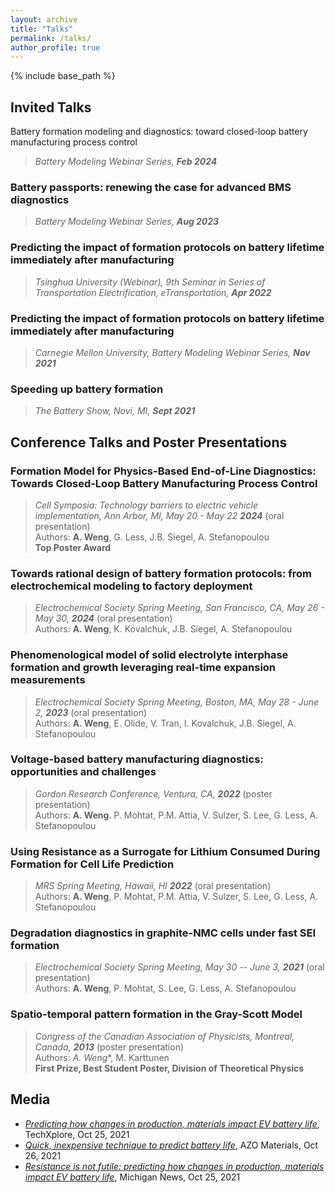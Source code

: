 ```yaml
---
layout: archive
title: "Talks"
permalink: /talks/
author_profile: true
---
```


{% include base_path %}

## Invited Talks

Battery formation modeling and diagnostics: toward closed-loop battery manufacturing process control
> *Battery Modeling Webinar Series, **Feb 2024***

### Battery passports: renewing the case for advanced BMS diagnostics
> *Battery Modeling Webinar Series, **Aug 2023***

### Predicting the impact of formation protocols on battery lifetime immediately after manufacturing
> *Tsinghua University (Webinar), 9th Seminar in Series of Transportation Electrification, eTransportation, **Apr 2022***

### Predicting the impact of formation protocols on battery lifetime immediately after manufacturing
> *Carnegie Mellon University, Battery Modeling Webinar Series, **Nov 2021***

### Speeding up battery formation
> *The Battery Show, Novi, MI, **Sept 2021***

## Conference Talks and Poster Presentations

### Formation Model for Physics-Based End-of-Line Diagnostics: Towards Closed-Loop Battery Manufacturing Process Control
> *Cell Symposia: Technology barriers to electric vehicle implementation, Ann Arbor, MI, May 20 - May 22 **2024*** (oral presentation) \
> Authors: **A. Weng**, G. Less, J.B. Siegel, A. Stefanopoulou \
> **Top Poster Award**

### Towards rational design of battery formation protocols: from electrochemical modeling to factory deployment
> *Electrochemical Society Spring Meeting, San Francisco, CA, May 26 - May 30, **2024*** (oral presentation) \
> Authors: **A. Weng**, K. Kovalchuk, J.B. Siegel, A. Stefanopoulou
    
### Phenomenological model of solid electrolyte interphase formation and growth leveraging real-time expansion measurements
> *Electrochemical Society Spring Meeting, Boston, MA, May 28 - June 2, **2023*** (oral presentation) \
> Authors: **A. Weng**, E. Olide, V. Tran, I. Kovalchuk, J.B. Siegel, A. Stefanopoulou

### Voltage-based battery manufacturing diagnostics: opportunities and challenges
> *Gordon Research Conference, Ventura, CA, **2022*** (poster presentation) \
> Authors: **A. Weng**. P. Mohtat, P.M. Attia, V. Sulzer, S. Lee, G. Less, A. Stefanopoulou

### Using Resistance as a Surrogate for Lithium Consumed During Formation for Cell Life Prediction
> *MRS Spring Meeting, Hawaii, HI **2022*** (oral presentation) \
> Authors: **A. Weng**, P. Mohtat, P.M. Attia, V. Sulzer, S. Lee, G. Less, A. Stefanopoulou

### Degradation diagnostics in graphite-NMC cells under fast SEI formation
> *Electrochemical Society Spring Meeting, May 30 -- June 3, **2021*** (oral presentation) \
> Authors: **A. Weng**, P. Mohtat, S. Lee, G. Less, A. Stefanopoulou

### Spatio-temporal pattern formation in the Gray-Scott Model

> *Congress of the Canadian Association of Physicists, Montreal, Canada, **2013*** (poster presentation) \
> Authors: *A. Weng**, M. Karttunen \
> **First Prize, Best Student Poster, Division of Theoretical Physics**

## Media

- [*Predicting how changes in production, materials impact EV battery life*](https://techxplore.com/news/2021-10-production-materials-impact-ev-battery.html), TechXplore, Oct 25, 2021
- [*Quick, inexpensive technique to predict battery life*](https://www.azom.com/news.aspx?newsID=57059), AZO Materials, Oct 26, 2021
- [*Resistance is not futile: predicting how changes in production, materials impact EV battery life*](https://news.umich.edu/resistance-is-not-futile-predicting-how-changes-in-production-materials-impact-ev-battery-life/), Michigan News, Oct 25, 2021


